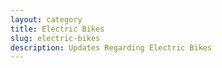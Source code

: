 ```yaml
---
layout: category
title: Electric Bikes
slug: electric-bikes
description: Updates Regarding Electric Bikes
---
```


